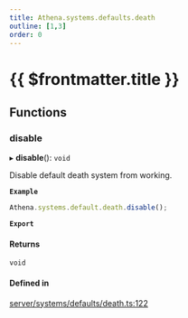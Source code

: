 ```yaml
---
title: Athena.systems.defaults.death
outline: [1,3]
order: 0
---
```


# {{ $frontmatter.title }}


## Functions

### disable

▸ **disable**(): `void`

Disable default death system from working.

**`Example`**

```ts
Athena.systems.default.death.disable();
```

**`Export`**

#### Returns

`void`

#### Defined in

[server/systems/defaults/death.ts:122](https://github.com/Stuyk/altv-athena/blob/2ba937d/src/core/server/systems/defaults/death.ts#L122)
